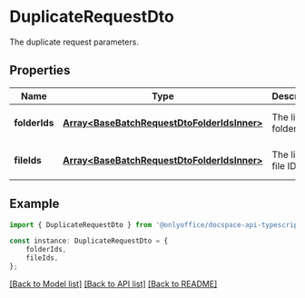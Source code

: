 # DuplicateRequestDto

The duplicate request parameters.

## Properties

Name | Type | Description | Notes
------------ | ------------- | ------------- | -------------
**folderIds** | [**Array&lt;BaseBatchRequestDtoFolderIdsInner&gt;**](BaseBatchRequestDtoFolderIdsInner.md) | The list of folder IDs. | [optional] [default to undefined]
**fileIds** | [**Array&lt;BaseBatchRequestDtoFolderIdsInner&gt;**](BaseBatchRequestDtoFolderIdsInner.md) | The list of file IDs. | [optional] [default to undefined]

## Example

```typescript
import { DuplicateRequestDto } from '@onlyoffice/docspace-api-typescript';

const instance: DuplicateRequestDto = {
    folderIds,
    fileIds,
};
```

[[Back to Model list]](../README.md#documentation-for-models) [[Back to API list]](../README.md#documentation-for-api-endpoints) [[Back to README]](../README.md)
